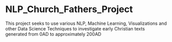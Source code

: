 # NLP_Church_Fathers_Project
This project seeks to use various NLP, Machine Learning, Visualizations and other Data Science Techniques to investigate early Christian texts generated from 0AD to approximately 200AD
